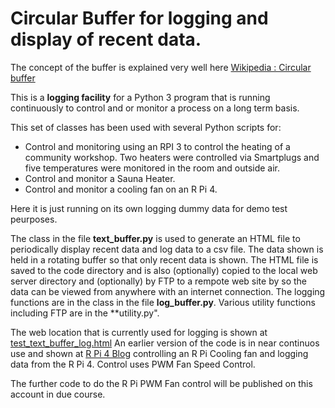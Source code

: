 # **Circular Buffer** for logging and display of recent data.

The concept of the buffer is explained very well here [Wikipedia : Circular buffer](https://en.wikipedia.org/wiki/Circular_buffer)

This is a **logging facility** for a Python 3 program that is running continuously to control and or monitor a process on a long term basis.

This set of classes has been used with several Python scripts for:
  * Control and monitoring using an RPI 3 to control the heating of a community workshop.   Two heaters were controlled via Smartplugs and five temperatures were monitored in the room and outside air.
  * Control and monitor a Sauna Heater.
  * Control and monitor a cooling fan on an R Pi 4.

Here it is just running on its own logging dummy data for demo test peurposes.

The class in the file **text_buffer.py** is used to generate an HTML file to periodically display recent data and log data to a csv file.
The data shown is held in a rotating buffer so that only recent data is shown.
The HTML file is saved to the code directory and is also (optionally) copied to the local web server directory and (optionally) by FTP to a rempote web site by so the data can be viewed from anywhere with an internet connection.  The logging functions are in the class in the file **log_buffer.py**.  Various utility functions including FTP are in the **utility.py".
  
The web location that is currently used for logging is shown at [test_text_buffer_log.html](https://www.ftp4rpi.smalle.uk/house/test_text_buffer_log.html)
An earlier version of the code is in near continuos use and shown at [R Pi 4 Blog](https://www.smalle.uk/r-pi-4-blog) controlling an R Pi Cooling fan and logging data from the R Pi 4. Control uses PWM Fan Speed Control.

The further code to do the R Pi PWM Fan control will be published on this account in due course.
